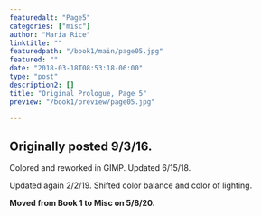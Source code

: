 ```yaml
---
featuredalt: "Page5"
categories: ["misc"]
author: "Maria Rice"
linktitle: ""
featuredpath: "/book1/main/page05.jpg"
featured: ""
date: "2018-03-18T08:53:18-06:00"
type: "post"
description2: []
title: "Original Prologue, Page 5"
preview: "/book1/preview/page05.jpg"

---
```


## Originally posted 9/3/16.

Colored and reworked in GIMP. Updated 6/15/18.

Updated again 2/2/19. Shifted color balance and color of lighting.

**Moved from Book 1 to Misc on 5/8/20.**
